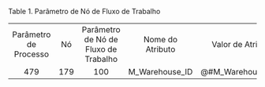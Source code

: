 <div id="d96356e1" class="table">

<div class="table-title">

Table 1. Parâmetro de Nó de Fluxo de
Trabalho

</div>

<div class="table-contents">

|                       |     |                                      |                  |                      |           |                  |
| :-------------------: | :-: | :----------------------------------: | :--------------: | :------------------: | :-------: | :--------------: |
| Parâmetro de Processo | Nó  | Parâmetro de Nó de Fluxo de Trabalho | Nome do Atributo |  Valor de Atributo   | Descrição | Tipo de Entidade |
|          479          | 179 |                 100                  | M\_Warehouse\_ID | @\#M\_Warehouse\_ID@ |           |        D         |

</div>

</div>
